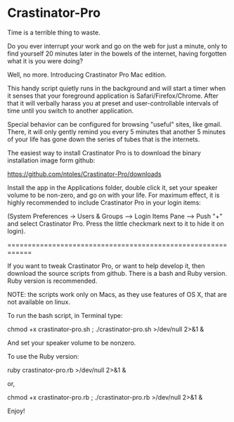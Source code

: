 Crastinator-Pro
===============

Time is a terrible thing to waste.

Do you ever interrupt your work and go on the web for 
just a minute, only to find yourself 20 minutes later 
in the bowels of the internet, having forgotten what 
it is you were doing?

Well, no more. Introducing Crastinator Pro Mac edition.

This handy script quietly runs in the background and will
start a timer when it senses that your foreground application is
Safari/Firefox/Chrome. After that it will verbally harass you at
preset and user-controllable intervals of time until you switch to
another application. 

Special behavior can be configured for browsing "useful" sites, 
like gmail. There, it will only gently remind you every 5 minutes 
that another 5 minutes of your life has gone down the series of tubes 
that is the internets.

The easiest way to install Crastinator Pro is to download the binary
installation image form github:

https://github.com/ntoles/Crastinator-Pro/downloads

Install the app in the Applications folder, double click it,
set your speaker volume to be non-zero, and go on with your 
life. For maximum effect, it is highly recommended to include 
Crastinator Pro in your login items:
 
(System Preferences -> Users & Groups --> Login Items Pane
--> Push "+" and select Crastinator Pro. Press the little 
checkmark next to it to hide it on login).

============================================================

If you want to tweak Crastinator Pro, or want to help 
develop it, then download the source scripts from github. 
There is a bash and Ruby version. Ruby version is recommended. 

NOTE: the scripts work only on Macs, as they use 
features of OS X, that are not available on linux. 

To run the bash script, in Terminal type:

 chmod +x crastinator-pro.sh ;
 ./crastinator-pro.sh >/dev/null 2>&1 &

And set your speaker volume to be nonzero.

To use the Ruby version:

ruby crastinator-pro.rb >/dev/null 2>&1 &

or, 

chmod +x crastinator-pro.rb ; 
./crastinator-pro.rb >/dev/null 2>&1 &

Enjoy! 

